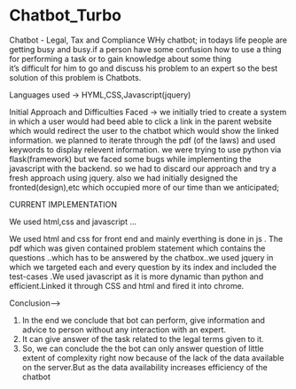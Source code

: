 # Chatbot_Turbo
Chatbot - Legal, Tax and Compliance
WHy chatbot;
in todays life people are getting busy and busy.if a person have some confusion how to use a thing for performing
a task or to gain knowledge about some thing  
it’s difficult for him to go and discuss his problem to an expert so the best solution of this problem is Chatbots.

Languages used ->
HYML,CSS,Javascript(jquery)

Initial Approach and Difficulties Faced ->
we initially tried to create a system in which a user would had beed able to click a link in the parent website which would redirect 
the user to the chatbot which would show the linked information.
we planned to iterate through the pdf (of the laws) and used keywords to display relevent information.
we  were trying to use python via flask(framework) but we faced some bugs while implementing the javascript with the backend.
so we had to discard our approach and try a fresh approach using jquery.
also we had initially designed the fronted(design),etc which occupied more of our time than we anticipated;

CURRENT IMPLEMENTATION

We used html,css and javascript ...

We used html and css for front end and mainly everthing is done in js . The pdf which was given contained problem statement which contains 
the questions ..which has to be answered by the chatbox..we used jquery in which we targeted each and every question by its index and
included  the test-cases .We used javascript as it is more dynamic than python and efficient.Linked it through CSS and html and fired it into chrome.


Conclusion-->
1.	In the end we conclude that bot can perform, give information and advice to person without any interaction with an expert.
2.	It can give answer of the task related to the legal terms given to it.
3.	So, we can conclude the the bot can only answer question of little extent of complexity right
  	 now because of the lack of the data available on the server.But as the data availability increases efficiency of the chatbot
